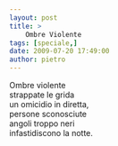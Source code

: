 ```yaml
---
layout: post
title: >
    Ombre Violente
tags: [speciale,]
date: 2009-07-20 17:49:00
author: pietro
---
```

Ombre violente<br/>strappate le grida<br/>un omicidio in diretta,<br/>persone sconosciute<br/>angoli troppo neri<br/>infastidiscono la notte.
